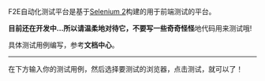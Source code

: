 F2E自动化测试平台是基于[Selenium 2](http://seleniumhq.org/docs/01_introducing_selenium.html)构建的用于前端测试的平台。

**目前还在开发中…**所以请温柔地对待它，不要写一些**奇奇怪怪**地代码用来测试哦!

具体测试用例编写，参考**文档中心**。

----

在下方输入你的测试用例，然后选择要测试的浏览器，点击测试，就可以了！
